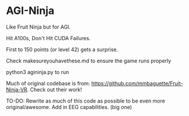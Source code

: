 # AGI-Ninja
Like Fruit Ninja but for AGI. 

Hit A100s, Don't Hit CUDA Failures.  

First to 150 points (or level 42) gets a surprise. 

Check makesureyouhavethese.md to ensure the game runs properly

python3 agininja.py to run 

Much of original codebase is from: https://github.com/mmbaguette/Fruit-Ninja-VR. Check out their work!


TO-DO: 
Rewrite as much of this code as possible to be even more original/awesome. 
Add in EEG capabilities. (big one)
